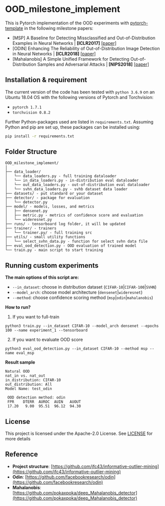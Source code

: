 # OOD_milestone_implement

This is Pytorch implementation of the OOD experiments with [pytorch-template](https://github.com/victoresque/pytorch-template) in the following milestone papers:

- [MSP] A Baseline for Detecting Missclassified and Out-of-Distribution Examples in Neural Networks | **[ICLR2017]** [[paper]](https://arxiv.org/pdf/1610.02136.pdf)
- [ODIN] Enhancing The Reliability of Out-of-Distribution Image Detection in Neural Networks | **[ICLR2018]** [[paper]](https://arxiv.org/pdf/1706.02690.pdf)
- [Mahalanobis] A Simple Unified Framework for Detecting Out-of-Distribution Samples and Adversarial Attacks | **[NIPS2018]** [[paper]](https://arxiv.org/abs/1807.03888)

## Installation & requirement

The current version of the code has been tested with `python 3.6.9` on an Ubuntu 18.04 OS with the following versions of Pytorch and Torchvision:

- `pytorch 1.7.1`
- `torchvision 0.8.2`

Further Python-packages used are listed in `requirements.txt`.
Assuming Python and pip are set up, these packages can be installed using:
```bash
pip install -r requirements.txt
```

## Folder Structure
```angular2html
OOD_milestone_implement/
│
├── data_loader/
│   └── data_loaders.py - full training dataloader
│   └── in_data_loaders.py - in-distribution eval dataloader
│   └── out_data_loaders.py - out-of-distribution eval dataloader
│   └── svhn_data_loaders.py - svhb dataset data loader
├── datasets/ - put standard or your dataset
├── detector/ - package for evaluation
│   └── detector.py
├── model/ - models, losses, and metrics
│   ├── densenet.py
│   ├── metric.py - metrics of confidence score and evaluation
│   └── wideresnet.py
├── runs/ - tensorboard log folder, it will be updated
├── trainer/ - trainers
│   └── trainer.py/ - full training src
├── utils/ - small utility functions
│   └── select_svhn_data.py - function for select svhn data file
├── eval_ood_detection.py - OOD evaluation of trained model
└── train.py - main script to start training
```

## Running custom experiments

**The main options of this script are:**
- `--in_dataset`: choose in distribution dataset (`CIFAR-10`|`CIFAR-100`|`SVHN`)
- `--model_arch`: choose model architecture (`densenet`|`wideresnet`)
- `--method`: choose confidence scoring method (`msp`|`odin`|`mahalanobis`)

**How to run?**
1. If you want to full-train
```train
python3 train.py --in_dataset CIFAR-10 --model_arch densenet --epochs 100 --name experiment_1 --tensorboard
```
2. If you want to evaluate OOD score
```eval
python3 eval_ood_detection.py --in_dataset CIFAR-10 --method msp --name eval_msp
```

**Result sample**
```result
Natural OOD
nat_in vs. nat_out
in_distribution: CIFAR-10
out_distribution: All
Model Name: test_odin

 OOD detection method: odin
 FPR    DTERR  AUROC  AUIN   AUOUT
 17.20   9.00  95.51  96.12  94.30
 ```


## License

This project is licensed under the Apache-2.0 License. See [LICENSE](https://github.com/yunseokddi/OOD_milestone_implement/blob/main/license) for more details

## Reference

- **Project structure**: [https://github.com/jfc43/informative-outlier-mining](https://github.com/jfc43/informative-outlier-mining)
- **Odin**: [https://github.com/facebookresearch/odin](https://github.com/facebookresearch/odin)
- **Mahalanobis**: [https://github.com/pokaxpoka/deep_Mahalanobis_detector](https://github.com/pokaxpoka/deep_Mahalanobis_detector)
